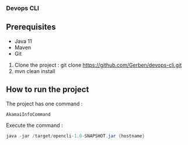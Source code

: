 ### Devops CLI

## Prerequisites

- Java 11
- Maven
- Git

1. Clone the project : git clone https://github.com/Gerben/devops-cli.git
2. mvn clean install

## How to run the project

The project has one command : 

```java
AkamaiInfoCommand
```

Execute the command : 
```java
java -jar /target/opencli-1.0-SNAPSHOT.jar {hostname}
```